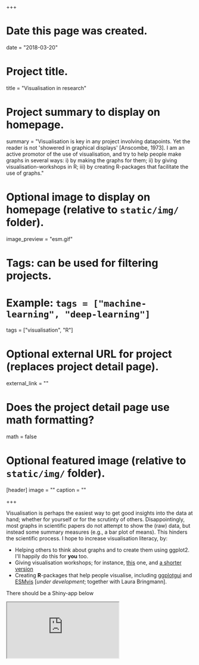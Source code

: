 +++
# Date this page was created.
date = "2018-03-20"

# Project title.
title = "Visualisation in research"

# Project summary to display on homepage.
summary = "Visualisation is key in any project involving datapoints. Yet the reader is not 'showered in graphical displays' [Anscombe, 1973]. I am an active promotor of the use of visualisation, and try to help people make graphs in several ways: i) by making the graphs for them; ii) by giving visualisation-workshops in R; iii) by creating R-packages that facilitate the use of graphs."

# Optional image to display on homepage (relative to `static/img/` folder).
image_preview = "esm.gif"

# Tags: can be used for filtering projects.
# Example: `tags = ["machine-learning", "deep-learning"]`
tags = ["visualisation", "R"]

# Optional external URL for project (replaces project detail page).
external_link = ""

# Does the project detail page use math formatting?
math = false

# Optional featured image (relative to `static/img/` folder).
[header]
image = ""
caption = ""

+++

Visualisation is perhaps the easiest way to get good insights into the data at hand; whether for yourself or for the scrutinty of others. Disappointingly, most graphs in scientific papers do not attempt to show the (raw) data, but instead some summary measures (e.g., a bar plot of means). This hinders the scientific process. I hope to increase visualisation literacy, by:

- Helping others to think about graphs and to create them using ggplot2. I'll happily do this for **you** too. 
- Giving visualisation workshops; for instance, [this](http://stulp.gmw.rug.nl/ggplotworkshop/) one, and [a shorter version](http://stulp.gmw.rug.nl/yag/ggplotworkshop/)
- Creating **R**-packages that help people visualise, including [ggplotgui](https://github.com/gertstulp/ggplotgui) and [ESMvis](https://github.com/gertstulp/ESMvis) [_under development_; together with Laura Bringmann].


There should be a Shiny-app below
<iframe src="http://shiny.gmw.rug.nl/ggplotgui/">
  <p>Your browser does not support iframes.</p>
</iframe>